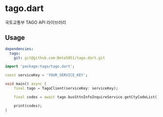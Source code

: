 # tago.dart
국토교통부 TAGO API 라이브러리

## Usage
```yaml
dependencies:
  tago:
    git: git@github.com:Beta5051/tago.dart.git
```

```dart
import 'package:tago/tago.dart';

const serviceKey = 'YOUR_SERVICE_KEY';

void main() async {
    final tago = TagoClient(serviceKey: serviceKey);

    final codes = await tago.busSttnInfoInquireService.getCtyCodeList();

    print(codes);
}
```